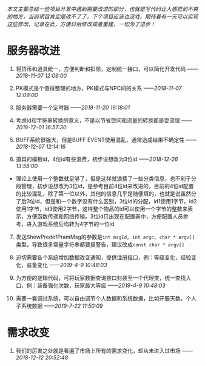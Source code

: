 *本文主要总结一些项目开发中遇到需要改进的部分，也就是写代码让人感觉到不爽的地方，当前项目肯定是改不了了，下个项目应该也没戏，期待着有一天可以实现这些修改，记录在此，方便日后修改或者重建，一切为了进步！*

# 服务器改进

1. 将货币和道具统一，方便判断和扣除，定制统一接口，可以简化开发代码 *——2018-11-07 12:09:00*

2. PK模式是个值得整理的地方，PK模式与NPC间的关系   *——2018-11-07 12:09:00*

3. 服务器需要一个定时器    *——2018-11-20 16:18:01*

4. 考虑Id和字符串转换的意义，不是以节省空间和流量的转换都是耍流氓     *——2018-12-01 16:57:30*

5. BUFF系统很强大，但是BUFF EVENT使用混乱，通常造成结果不确定性     *——2018-12-07 12:14:16*

6. 道具的模板id，4位id有些浪费，初步设想改为3位id      *——2018-12-26 13:58:00*
 - 理论上使用一个整数就足够了，但是这样就浪费了一些分类信息，也不利于分段管理，初步设想改为3位id，是参考目前4位id来改进的，目前的4位id配置的比较混乱，除了第一位以外，其他的信息几乎是随便填的，也就是说虽然分了后3位id，但是和一个数字没有什么区别，3位id的分配，id1使用1字节，id2使用1字节，id3使用2字节，这样整个物品的id可以使用一个字节的整数来表示，方便函数传递和网络传输。3位id只出现在配置表中，方便配置人员参考，进入游戏系统后均转为4字节的一位id

7. 发送ShowPredefPramMsg的参数是`int msgId, int argc, char * argv[]`类型，导致很多常量字符串都要报警告，建议改成`const char * argv[]`

8. 迫切需要各个系统增加数据改变通知，提供注册接口，例：等级变化，经验变化，装备变化     *——2019-4-9 10:48:03*

9. 为方便的逻辑代码，可将玩家数据查询接口封装至一个代理类，统一查找入口，例：装备强化次数，玩家最大等级   *——2019-4-9 10:48:03*

10. 需要一套调试系统，可以自由调节个人数据和系统数据，比如开服天数，个人子系统数据 *——2019-7-22 11:50:09*


# 需求改变

1. 我们的厉害之处就是看遍了市场上所有的需求变化，却从未进入过市场   *——2018-12-12 20:52:48*